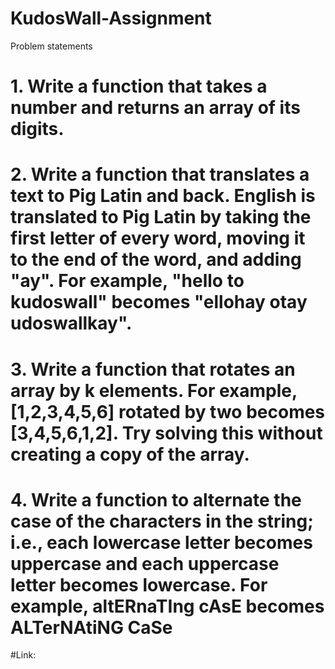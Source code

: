 # KudosWall-Assignment
Problem statements

# 1. Write a function that takes a number and returns an array of its digits.
# 2. Write a function that translates a text to Pig Latin and back. English is translated to Pig Latin by taking the first letter of every word, moving it to the end of the word, and adding "ay".  For example, "hello to kudoswall" becomes "ellohay otay udoswallkay".
# 3. Write a function that rotates an array by k elements. For example, [1,2,3,4,5,6] rotated by two becomes [3,4,5,6,1,2]. Try solving this without creating a copy of the array.
# 4. Write a function to alternate the case of the characters in the string; i.e., each lowercase letter becomes uppercase and each uppercase letter becomes lowercase. For example, altERnaTIng cAsE becomes ALTerNAtiNG CaSe
#Link:
